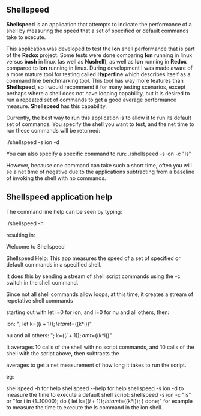 ## Shellspeed

**Shellspeed** is an application that attempts to indicate the performance of a shell by measuring the speed that a set of specified or default commands take to execute.

This application was developed to test the **Ion** shell performance that is part of the **Redox** project.  Some tests were done comparing **Ion** running in linux versus **bash** in linux (as well as **Nushell**), as well as **Ion** running in **Redox** compared to **Ion** running in linux.  During development I was made aware of a more mature tool for testing called **Hyperfine** which describes itself as a command line benchmarking tool.  This tool has way more features than **Shellspeed**, so I would recommend it for many testing scenarios, except perhaps where a shell does not have looping capability, but it is desired to run a repeated set of commands to get a good average performance measure.  **Shellspeed** has this capability. 

Currently, the best way to run this application is to allow it to run its default set of commands.  You specify the shell you want to test, and the net time to run these commands will be returned:

./shellspeed -s ion -d

You can also specify a specific command to run:
./shellspeed -s ion -c "ls"

However, because one command can take such a short time, often you will se a net time of negative due to the applications subtracting from a baseline of invoking the shell with no commands.

## Shellspeed application help

The command line help can be seen by typing:

./shellspeed -h

resulting in:

Welcome to Shellspeed

Shellspeed Help:
This app measures the speed of a set of specified or default commands in a specified shell.

 It does this by sending a stream of shell script commands using the -c switch in the shell command.

 Since not all shell commands allow loops, at this time, it creates a stream of repetative shell commands

 starting out with let i=0 for ion, and i=0 for nu and all others, then:



 ion:               "; let k=$((i+1)); let amt=$((k*i))"

 nu and all others: "; k=$((i+1)); amt=$((k*i))"



 It averages 10 calls of the shell with no script commands, and 10 calls of the shell with the script above, then subtracts the

 averages to get a net measurement of how long it takes to run the script.


eg: 


shellspeed -h  for help
shellspeed --help  for help
shellspeed -s ion -d  to measure the time to execute a default shell script: 
shellspeed -s ion -c "ls" or "for i in {1..10000}; do { let k=$((i+1)); let amt=$((k*i)); } done;" for example to measure the time to execute the ls command in the ion shell.

